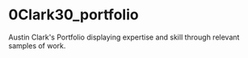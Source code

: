 # 0Clark30_portfolio
Austin Clark's Portfolio displaying expertise and skill through relevant samples of work.
